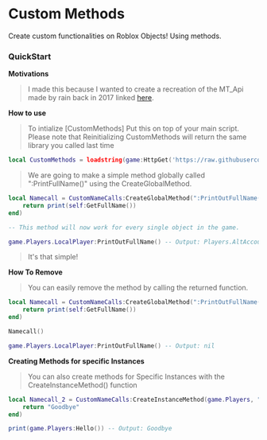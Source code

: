 # Custom Methods

Create custom functionalities on Roblox Objects! Using methods.


### QuickStart

**Motivations**

> I made this because I wanted to create a recreation of the MT_Api made by rain back in 2017 linked [here](https://www.youtube.com/watch?v=dQw4w9WgXcQ).

**How to use**

>To intialize [CustomMethods] Put this on top of your main script.
>Please note that Reinitializing CustomMethods will return the same library you called last time

```lua
local CustomMethods = loadstring(game:HttpGet('https://raw.githubusercontent.com/Perthys/CustomMethods/main/main.lua'))()
```

>We are going to make a simple method globally called ":PrintFullName()" using the CreateGlobalMethod.

```lua
local Namecall = CustomNameCalls:CreateGlobalMethod(":PrintOutFullName()", function(self, ...) -- Please Note : and () are optional and you can use the direct name.
    return print(self:GetFullName())
end)

-- This method will now work for every single object in the game.

game.Players.LocalPlayer:PrintOutFullName() -- Output: Players.AltAccountReal
```

>It's that simple!

**How To Remove**

> You can easily remove the method by calling the returned function.



```lua
local Namecall = CustomNameCalls:CreateGlobalMethod(":PrintOutFullName()", function(self, ...)
    return print(self:GetFullName())
end)

Namecall()

game.Players.LocalPlayer:PrintOutFullName() -- Output: nil
```




**Creating Methods for specific Instances**

> You can also create methods for Specific Instances with the CreateInstanceMethod() function




```lua
local Namecall_2 = CustomNameCalls:CreateInstanceMethod(game.Players, "Hello", function()
    return "Goodbye"
end)

print(game.Players:Hello()) -- Output: Goodbye
```
